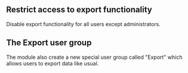 ## Restrict access to export functionality
Disable export functionality for all users except administrators.

## The Export user group
The module also create a new special user group called "Export" which allows
users to export data like usual.
